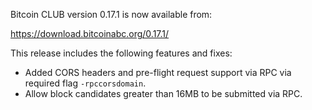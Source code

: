 Bitcoin CLUB version 0.17.1 is now available from:

  <https://download.bitcoinabc.org/0.17.1/>

This release includes the following features and fixes:
 - Added CORS headers and pre-flight request support via RPC via required flag `-rpccorsdomain`.
 - Allow block candidates greater than 16MB to be submitted via RPC.
